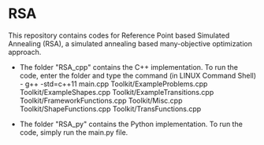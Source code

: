 # RSA

This repository contains codes for Reference Point based Simulated Annealing (RSA), a simulated annealing based many-objective optimization approach.

*	The folder "RSA_cpp" contains the C++ implementation. To run the code, enter the folder and type the command (in LINUX Command Shell) - g++ -std=c++11 main.cpp Toolkit/ExampleProblems.cpp Toolkit/ExampleShapes.cpp Toolkit/ExampleTransitions.cpp Toolkit/FrameworkFunctions.cpp Toolkit/Misc.cpp Toolkit/ShapeFunctions.cpp Toolkit/TransFunctions.cpp 

*	The folder "RSA_py" contains the Python implementation. To run the code, simply run the main.py file.

